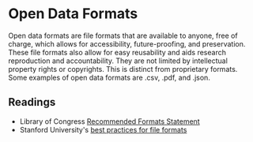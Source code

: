 # Open Data Formats

Open data formats are file formats that are available to anyone, free of charge, which allows for accessibility, future-proofing, and preservation. These file formats also allow for easy reusability and aids research reproduction and accountability. They are not limited by intellectual property rights or copyrights. This is distinct from proprietary formats. Some examples of open data formats are .csv, .pdf, and .json.

## Readings

- Library of Congress [Recommended Formats Statement](https://www.loc.gov/preservation/resources/rfs/)
- Stanford University's [best practices for file formats](https://library.stanford.edu/research/data-management-services/data-best-practices/best-practices-file-formats)